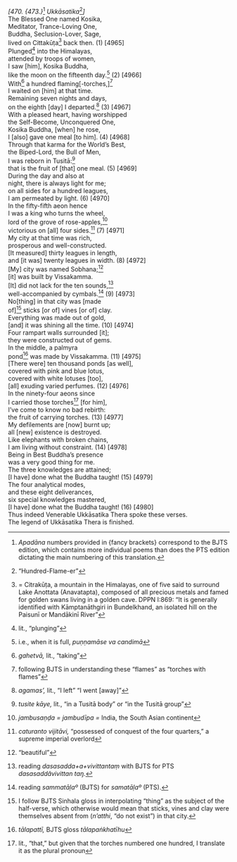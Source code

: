 *\[470. {473.}*[^1] *Ukkāsatika*[^2]*\]*  
The Blessed One named Kosika,  
Meditator, Trance-Loving One,  
Buddha, Seclusion-Lover, Sage,  
lived on Cittakūṭa[^3] back then. (1) \[4965\]  
Plunged[^4] into the Himalayas,  
attended by troops of women,  
I saw \[him\], Kosika Buddha,  
like the moon on the fifteenth day.[^5] (2) \[4966\]  
With[^6] a hundred flaming\[-torches,\][^7]  
I waited on \[him\] at that time.  
Remaining seven nights and days,  
on the eighth \[day\] I departed.[^8] (3) \[4967\]  
With a pleased heart, having worshipped  
the Self-Become, Unconquered One,  
Kosika Buddha, \[when\] he rose,  
I \[also\] gave one meal \[to him\]. (4) \[4968\]  
Through that karma for the World’s Best,  
the Biped-Lord, the Bull of Men,  
I was reborn in Tusitā:[^9]  
that is the fruit of \[that\] one meal. (5) \[4969\]  
During the day and also at  
night, there is always light for me;  
on all sides for a hundred leagues,  
I am permeated by light. (6) \[4970\]  
In the fifty-fifth aeon hence  
I was a king who turns the wheel,  
lord of the grove of rose-apples,[^10]  
victorious on \[all\] four sides.[^11] (7) \[4971\]  
My city at that time was rich,  
prosperous and well-constructed.  
\[It measured\] thirty leagues in length,  
and \[it was\] twenty leagues in width. (8) \[4972\]  
\[My\] city was named Sobhana;[^12]  
\[it\] was built by Vissakamma.  
\[It\] did not lack for the ten sounds,[^13]  
well-accompanied by cymbals.[^14] (9) \[4973\]  
No\[thing\] in that city was \[made  
of\][^15] sticks \[or of\] vines \[or of\] clay.  
Everything was made out of gold,  
\[and\] it was shining all the time. (10) \[4974\]  
Four rampart walls surrounded \[it\];  
they were constructed out of gems.  
In the middle, a palmyra  
pond[^16] was made by Vissakamma. (11) \[4975\]  
\[There were\] ten thousand ponds \[as well\],  
covered with pink and blue lotus,  
covered with white lotuses \[too\],  
\[all\] exuding varied perfumes. (12) \[4976\]  
In the ninety-four aeons since  
I carried those torches[^17] \[for him\],  
I’ve come to know no bad rebirth:  
the fruit of carrying torches. (13) \[4977\]  
My defilements are \[now\] burnt up;  
all \[new\] existence is destroyed.  
Like elephants with broken chains,  
I am living without constraint. (14) \[4978\]  
Being in Best Buddha’s presence  
was a very good thing for me.  
The three knowledges are attained;  
\[I have\] done what the Buddha taught! (15) \[4979\]  
The four analytical modes,  
and these eight deliverances,  
six special knowledges mastered,  
\[I have\] done what the Buddha taught! (16) \[4980\]  
Thus indeed Venerable Ukkāsatika Thera spoke these verses.  
The legend of Ukkāsatika Thera is finished.  
[^1]: *Apadāna* numbers provided in {fancy brackets} correspond to the
    BJTS edition, which contains more individual poems than does the PTS
    edition dictating the main numbering of this translation.  
[^2]: “Hundred-Flame-er”  
[^3]: = Citrakūṭa, a mountain in the Himalayas, one of five said to
    surround Lake Anottata (Anavatapta), composed of all precious metals
    and famed for golden swans living in a golden cave. DPPN I:869: “It
    is generally identified with Kāmptanāthgiri in Bundelkhand, an
    isolated hill on the Paisunī or Mandākinī River”  
[^4]: lit., “plunging”  
[^5]: i.e., when it is full, *puṇṇamāse va candimā*  
[^6]: *gahetvā,* lit., “taking”  
[^7]: following BJTS in understanding these “flames” as “torches with
    flames”  
[^8]: *agamas’,* lit., “I left” “I went \[away\]”  
[^9]: *tusite kāye,* lit., “in a Tusitā body” or “in the Tusitā group”  
[^10]: *jambusaṇḍa = jambudīpa =* India, the South Asian continent  
[^11]: *caturanto vijitāvi,* “possessed of conquest of the four
    quarters,” a supreme imperial overlord  
[^12]: “beautiful”  
[^13]: reading *dasasadda+a+vivittantaṃ* with BJTS for PTS
    *dasasaddâvivittan taŋ.*  
[^14]: reading *sammatāḷaº* (BJTS) for *samatāḷaº* (PTS).  
[^15]: I follow BJTS Sinhala gloss in interpolating “thing” as the
    subject of the half-verse, which otherwise would mean that sticks,
    vines and clay were themselves absent from (*n’atthi*, “do not
    exist”) in that city.  
[^16]: *tālapattī,* BJTS gloss *tālapaṅkhatīhu*  
[^17]: lit., “that,” but given that the torches numbered one hundred, I
    translate it as the plural pronoun
